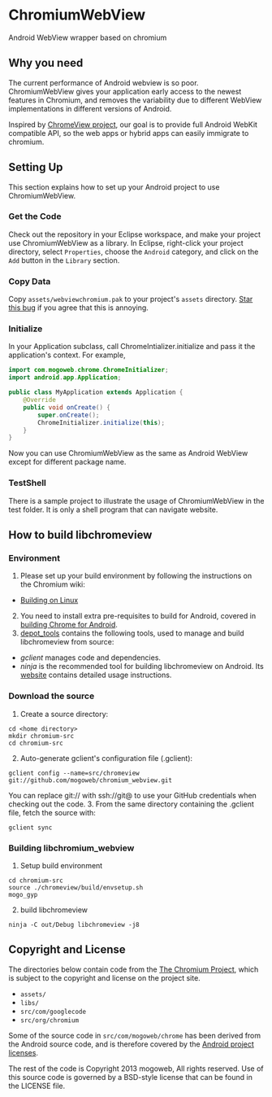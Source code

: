 ChromiumWebView
================

Android WebView wrapper based on chromium

## Why you need

The current performance of Android webview is so poor. ChromiumWebView gives your 
application early access to the newest features in Chromium, and removes the
variability due to different WebView implementations in different versions of
Android.

Inspired by [ChromeView project](https://github.com/pwnall/chromeview), our 
goal is to provide full Android WebKit compatible API, so the web apps or 
hybrid apps can easily immigrate to chromium. 

## Setting Up

This section explains how to set up your Android project to use ChromiumWebView.

### Get the Code

Check out the repository in your Eclipse workspace, and make your project use 
ChromiumWebView as a library. In Eclipse, right-click your project directory, 
select `Properties`, choose the `Android` category, and click on the `Add` button 
in the `Library` section.

### Copy Data

Copy `assets/webviewchromium.pak` to your project's `assets` directory. [Star 
this bug](https://code.google.com/p/android/issues/detail?id=35748) if you 
agree that this is annoying.

### Initialize

In your Application subclass, call ChromeIntializer.initialize and pass it the 
application's context. For example,

```java
import com.mogoweb.chrome.ChromeInitializer;
import android.app.Application;

public class MyApplication extends Application {
    @Override
    public void onCreate() {
        super.onCreate();
        ChromeInitializer.initialize(this);
    }
}
```

Now you can use ChromiumWebView as the same as Android WebView except for different
package name.

### TestShell

There is a sample project to illustrate the usage of ChromiumWebView
in the test folder. It is only a shell program that can navigate website.

## How to build libchromeview

### Environment

1. Please set up your build environment by following the instructions on the Chromium wiki:
 * [Building on Linux](http://code.google.com/p/chromium/wiki/LinuxBuildInstructionsPrerequisites)
2. You need to install extra pre-requisites to build for Android, covered in [building Chrome for Android](http://code.google.com/p/chromium/wiki/AndroidBuildInstructions#Install_prerequisites).
3. [depot_tools](http://www.chromium.org/developers/how-tos/install-depot-tools) contains the following tools, used to manage and build libchromeview from source:

 * *gclient* manages code and dependencies.
 * *ninja* is the recommended tool for building libchromeview on Android. Its [website](http://code.google.com/p/chromium/wiki/NinjaBuild) contains detailed usage instructions.

### Download the source

1. Create a source directory:
 
 ```
 cd <home directory>
 mkdir chromium-src
 cd chromium-src
 ```
2. Auto-generate gclient's configuration file (.gclient):
 
 ```
 gclient config --name=src/chromeview git://github.com/mogoweb/chromium_webview.git
 ```
 You can replace git:// with ssh://git@ to use your GitHub credentials when checking out the code.
3. From the same directory containing the .gclient file, fetch the source with:
 
 ```
 gclient sync
 ```

### Building libchromium_webview

1. Setup build environment
 
 ```
 cd chromium-src
 source ./chromeview/build/envsetup.sh
 mogo_gyp
 ```
2. build libchromeview
 
 ```
 ninja -C out/Debug libchromeview -j8
 ```

## Copyright and License

The directories below contain code from the
[The Chromium Project](http://www.chromium.org/), which is subject to the
copyright and license on the project site.

* `assets/`
* `libs/`
* `src/com/googlecode`
* `src/org/chromium`

Some of the source code in `src/com/mogoweb/chrome` has been derived from the
Android source code, and is therefore covered by the
[Android project licenses](http://source.android.com/source/licenses.html).

The rest of the code is Copyright 2013 mogoweb, All rights reserved. Use of 
this source code is governed by a BSD-style license that can be found in the LICENSE file.
